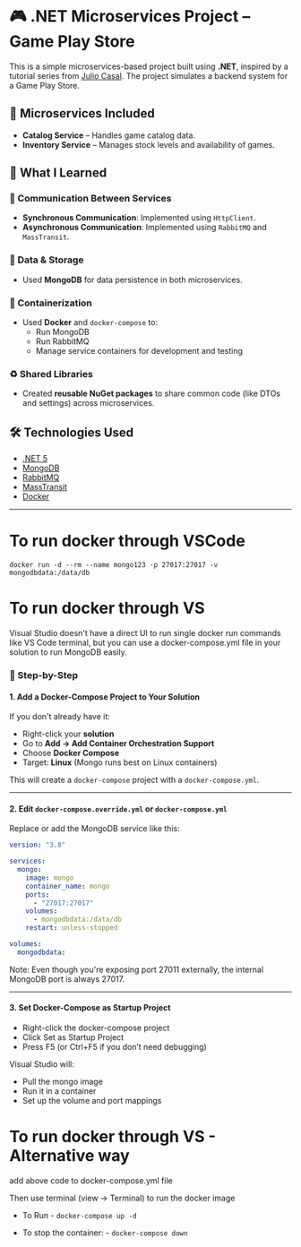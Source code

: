 # 🎮 .NET Microservices Project – Game Play Store

This is a simple microservices-based project built using **.NET**, inspired by a tutorial series from [Julio Casal](https://www.youtube.com/@juliocasal). The project simulates a backend system for a Game Play Store.

## 🧩 Microservices Included

- **Catalog Service** – Handles game catalog data.
- **Inventory Service** – Manages stock levels and availability of games.

## 🧠 What I Learned

### 🔁 Communication Between Services
- **Synchronous Communication**: Implemented using `HttpClient`.
- **Asynchronous Communication**: Implemented using `RabbitMQ` and `MassTransit`.

### 💾 Data & Storage
- Used **MongoDB** for data persistence in both microservices.

### 🐳 Containerization
- Used **Docker** and `docker-compose` to:
  - Run MongoDB
  - Run RabbitMQ
  - Manage service containers for development and testing

### ♻️ Shared Libraries
- Created **reusable NuGet packages** to share common code (like DTOs and settings) across microservices.

## 🛠️ Technologies Used

- [.NET 5](https://dotnet.microsoft.com/)
- [MongoDB](https://www.mongodb.com/)
- [RabbitMQ](https://www.rabbitmq.com/)
- [MassTransit](https://masstransit-project.com/)
- [Docker](https://www.docker.com/)




------------------------------------


# To run docker through VSCode

`docker run -d --rm --name mongo123 -p 27017:27017 -v mongodbdata:/data/db`

# To run docker through VS

Visual Studio doesn't have a direct UI to run single docker run commands like VS Code terminal, but you can use a docker-compose.yml file in your solution to run MongoDB easily.

### 🔹 Step-by-Step

#### 1. Add a Docker-Compose Project to Your Solution

If you don't already have it:

- Right-click your **solution**
- Go to **Add → Add Container Orchestration Support**
- Choose **Docker Compose**
- Target: **Linux** (Mongo runs best on Linux containers)

This will create a `docker-compose` project with a `docker-compose.yml`.

---

#### 2. Edit `docker-compose.override.yml` or `docker-compose.yml`

Replace or add the MongoDB service like this:

```yaml
version: "3.8"

services:
  mongo:
    image: mongo
    container_name: mongo
    ports:
      - "27017:27017"
    volumes:
      - mongodbdata:/data/db
    restart: unless-stopped

volumes:
  mongodbdata:
```

Note: Even though you're exposing port 27011 externally, the internal MongoDB port is always 27017.

---

#### 3. Set Docker-Compose as Startup Project

- Right-click the docker-compose project
- Click Set as Startup Project
- Press F5 (or Ctrl+F5 if you don’t need debugging)

Visual Studio will:

- Pull the mongo image
- Run it in a container
- Set up the volume and port mappings

# To run docker through VS - Alternative way

add above code to docker-compose.yml file

Then use terminal (view -> Terminal) to run the docker image

- To Run - `docker-compose up -d`

- To stop the container: - `docker-compose down`
